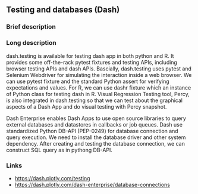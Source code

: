 
## Testing and databases (Dash)
### Brief description




### Long description

dash.testing is available for testing dash app in both python and R.  It provides some off-the-rack pytest fixtures and testing APIs, including browser testing APIs and dash APIs.
Bascially, dash.testing uses pytest and Selenium Webdriver for simulating the interaction inside a web browser.  We can use pytest fixture and the standard Python assert for verifying expectations and values.  For R, we can use dashr fixture which an instance of Python class for testing dash in R.  Visual Regression Testing tool, Percy, is also integrated in dash.testing so that we can test about the graphical aspects of a Dash App and do visual testing with Percy snapshot.

Dash Enterprise enables Dash Apps to use open source libraries to query external databases and datastores in callbacks or job queues.  Dash use standardized Python DB-API (PEP-0249) for database connection and query execution.  We need to install the database driver and other system dependency.  After creating and testing the database connection, we can  construct SQL query as in pythong DB-API.

### Links
* https://dash.plotly.com/testing
* https://dash.plotly.com/dash-enterprise/database-connections

